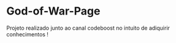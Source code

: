 # God-of-War-Page
Projeto realizado junto ao canal codeboost no intuito de adiquirir conhecimentos !
